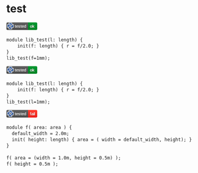 # test

![test](.banner/lib_test_fail.png)

```µcad,lib_test_fail
module lib_test(l: length) {
    init(f: length) { r = f/2.0; }
}
lib_test(f=1mm);
```

![test](.banner/lib_test_ok.png)

```µcad,lib_test_ok
module lib_test(l: length) {
    init(f: length) { r = f/2.0; }
}
lib_test(l=1mm);
```

![test](.banner/lib_test1.png)

```µcad,lib_test1
module f( area: area ) {
  default_width = 2.0m;
  init( height: length) { area = ( width = default_width, height); }
}

f( area = (width = 1.0m, height = 0.5m) );
f( height = 0.5m );
```
